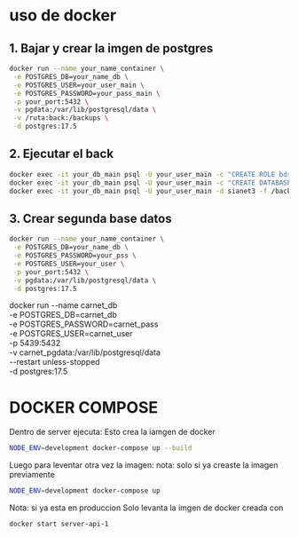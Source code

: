 # uso de docker

## 1. Bajar y crear la imgen de postgres

```bash
docker run --name your_name_container \
 -e POSTGRES_DB=your_name_db \
 -e POSTGRES_USER=your_user_main \
 -e POSTGRES_PASSWORD=your_pass_main \
 -p your_port:5432 \
 -v pgdata:/var/lib/postgresql/data \
 -v /ruta:back:/backups \
 -d postgres:17.5
```

## 2. Ejecutar el back

```bash
docker exec -it your_db_main psql -U your_user_main -c "CREATE ROLE bdsianet WITH LOGIN;"
docker exec -it your_db_main psql -U your_user_main -c "CREATE DATABASE sianet3;"
docker exec -it your_db_main psql -U your_user_main -d sianet3 -f /backups/sianet3_24-06-25-00H07.sql
```

## 3. Crear segunda base datos

```bash
docker run --name your_name_container \
 -e POSTGRES_DB=your_name_db \
 -e POSTGRES_PASSWORD=your_pss \
 -e POSTGRES_USER=your_user \
 -p your_port:5432 \
 -v pgdata:/var/lib/postgresql/data \
 -d postgres:17.5
```

docker run --name carnet_db \
-e POSTGRES_DB=carnet_db \
 -e POSTGRES_PASSWORD=carnet_pass \
 -e POSTGRES_USER=carnet_user \
 -p 5439:5432 \
 -v carnet_pgdata:/var/lib/postgresql/data \
--restart unless-stopped \
-d postgres:17.5

# DOCKER COMPOSE

Dentro de server ejecuta:
Esto crea la iamgen de docker

```bash
NODE_ENV=development docker-compose up --build
```

Luego para leventar otra vez la imagen:
nota: solo si ya creaste la imagen previamente

```bash
NODE_ENV=development docker-compose up
```

Nota: si ya esta en produccion
Solo levanta la imgen de docker creada con

```bash
docker start server-api-1
```
